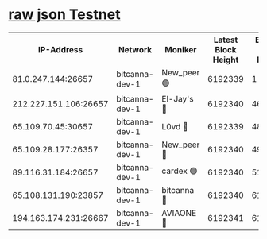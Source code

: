 [raw json Testnet](https://rpc-check.bcat.stavr.tech/bcat/rpc-bcat-result.json)
=


<table><tr><th>IP-Address</th><th>Network</th><th>Moniker</th><th>Latest Block Height</th><th>Earliest Block Height</th><th>Catching Up</th><th>Tx Index</th><th>Voting Power</th><th>Scan Time</th></tr><tr><td>81.0.247.144:26657</td><td>bitcanna-dev-1</td><td>New_peer 🟢</td><td>6192339</td><td>1</td><td>False</td><td>on</td><td>0</td><td>2024-01-28T23:53:19.361591398UTC</td></tr><tr><td>212.227.151.106:26657</td><td>bitcanna-dev-1</td><td>El-Jay's 🔴</td><td>6192340</td><td>4670391</td><td>False</td><td>on</td><td>2218164</td><td>2024-01-28T23:53:26.291185852UTC</td></tr><tr><td>65.109.70.45:30657</td><td>bitcanna-dev-1</td><td>L0vd 🔴</td><td>6192339</td><td>4828155</td><td>False</td><td>on</td><td>7920</td><td>2024-01-28T23:53:19.738371436UTC</td></tr><tr><td>65.109.28.177:26357</td><td>bitcanna-dev-1</td><td>New_peer 🔴</td><td>6192340</td><td>4952911</td><td>False</td><td>on</td><td>2237067</td><td>2024-01-28T23:53:27.058466786UTC</td></tr><tr><td>89.116.31.184:26657</td><td>bitcanna-dev-1</td><td>cardex 🟢</td><td>6192340</td><td>5185001</td><td>False</td><td>on</td><td>0</td><td>2024-01-28T23:53:26.685431391UTC</td></tr><tr><td>65.108.131.190:23857</td><td>bitcanna-dev-1</td><td>bitcanna 🔴</td><td>6192340</td><td>6188340</td><td>False</td><td>off</td><td>82269</td><td>2024-01-28T23:53:27.470859989UTC</td></tr><tr><td>194.163.174.231:26667</td><td>bitcanna-dev-1</td><td>AVIAONE 🔴</td><td>6192341</td><td>6191801</td><td>False</td><td>on</td><td>1949865</td><td>2024-01-28T23:53:33.900382834UTC</td></tr></table>